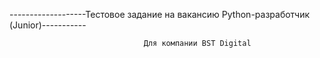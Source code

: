 -------------------Тестовое задание на вакансию  Python-разработчик (Junior)-----------
                         


                                  Для компании BST Digital